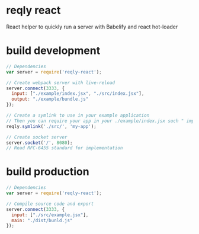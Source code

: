 # reqly react
React helper to quickly run a server with Babelify and react hot-loader

# build development
```javascript
// Dependencies
var server = require('reqly-react');

// Create webpack server with live-reload
server.connect(3333, {
  input: ["./example/index.jsx", "./src/index.jsx"],
  output: "./example/bundle.js"
});

// Create a symlink to use in your example application
// Then you can require your app in your ./example/index.jsx such " import myApp from 'my-app' "
reqly.symlink('./src/', 'my-app');

// Create socket server
server.socket('/', 8080);
// Read RFC-6455 standard for implementation      
```

# build production
```javascript
// Dependencies
var server = require('reqly-react');

// Compile source code and export
server.connect(3333, {
  input: ["./src/example.jsx"],
  main: "./dist/bunld.js"
});
```
